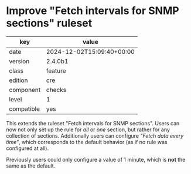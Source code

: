 [//]: # (werk v2)
# Improve "Fetch intervals for SNMP sections" ruleset

key        | value
---------- | ---
date       | 2024-12-02T15:09:40+00:00
version    | 2.4.0b1
class      | feature
edition    | cre
component  | checks
level      | 1
compatible | yes

This extends the ruleset "Fetch intervals for SNMP sections".
Users can now not only set up the rule for _all_ or _one_ section, but rather for any collection of sections.
Additionally users can configure _"Fetch data every time"_, which corresponds to
the default behavior (as if no rule was configured at all).

Previously users could only configure a value of 1 minute, which is **not** the same as the default.
